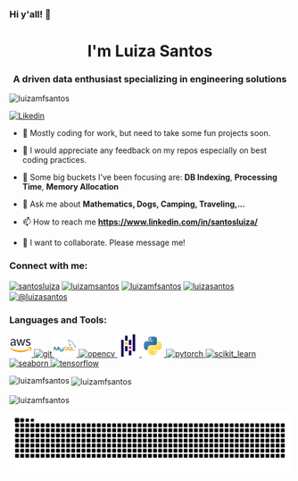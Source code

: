 ### Hi y'all! 👋

<h1 align="center">I'm Luiza Santos</h1>
<h3 align="center">A driven data enthusiast specializing in engineering solutions</h3>

<p align="left"> <img src="https://komarev.com/ghpvc/?username=luizamfsantos&label=Profile%20views&color=0e75b6&style=flat" alt="luizamfsantos" /> </p> 

[![Likedin](https://img.shields.io/badge/LinkedIn-0077B5?style=for-the-badge&logo=linkedin&logoColor=white)]([https://www.linkedin.com/in/wellen/](https://www.linkedin.com/in/santosluiza/))



- 📌 Mostly coding for work, but need to take some fun projects soon.

- 🔭 I would appreciate any feedback on my repos especially on best coding practices.

- 🌱 Some big buckets I've been focusing are:  **DB Indexing**, **Processing Time**, **Memory Allocation**

- 💬 Ask me about **Mathematics, Dogs, Camping, Traveling,...**

- 📫 How to reach me **https://www.linkedin.com/in/santosluiza/**

- 👯 I want to collaborate. Please message me!

<h3 align="left">Connect with me:</h3>
<p align="left">
<a href="https://linkedin.com/in/santosluiza" target="blank"><img align="center" src="https://raw.githubusercontent.com/rahuldkjain/github-profile-readme-generator/master/src/images/icons/Social/linked-in-alt.svg" alt="santosluiza" height="30" width="40" /></a>
<a href="https://kaggle.com/luizamsantos" target="blank"><img align="center" src="https://raw.githubusercontent.com/rahuldkjain/github-profile-readme-generator/master/src/images/icons/Social/kaggle.svg" alt="luizamsantos" height="30" width="40" /></a>
<a href="https://instagram.com/luizamfsantos" target="blank"><img align="center" src="https://raw.githubusercontent.com/rahuldkjain/github-profile-readme-generator/master/src/images/icons/Social/instagram.svg" alt="luizamfsantos" height="30" width="40" /></a>
<a href="https://www.leetcode.com/luizasantos" target="blank"><img align="center" src="https://raw.githubusercontent.com/rahuldkjain/github-profile-readme-generator/master/src/images/icons/Social/leet-code.svg" alt="luizasantos" height="30" width="40" /></a>
<a href="https://www.hackerearth.com/@luizasantos" target="blank"><img align="center" src="https://raw.githubusercontent.com/rahuldkjain/github-profile-readme-generator/master/src/images/icons/Social/hackerearth.svg" alt="@luizasantos" height="30" width="40" /></a>
</p>

<h3 align="left">Languages and Tools:</h3>
<p align="left"> <a href="https://aws.amazon.com" target="_blank" rel="noreferrer"> <img src="https://raw.githubusercontent.com/devicons/devicon/master/icons/amazonwebservices/amazonwebservices-original-wordmark.svg" alt="aws" width="40" height="40"/> </a> <a href="https://git-scm.com/" target="_blank" rel="noreferrer"> <img src="https://www.vectorlogo.zone/logos/git-scm/git-scm-icon.svg" alt="git" width="40" height="40"/> </a> <a href="https://www.mysql.com/" target="_blank" rel="noreferrer"> <img src="https://raw.githubusercontent.com/devicons/devicon/master/icons/mysql/mysql-original-wordmark.svg" alt="mysql" width="40" height="40"/> </a> <a href="https://opencv.org/" target="_blank" rel="noreferrer"> <img src="https://www.vectorlogo.zone/logos/opencv/opencv-icon.svg" alt="opencv" width="40" height="40"/> </a> <a href="https://pandas.pydata.org/" target="_blank" rel="noreferrer"> <img src="https://raw.githubusercontent.com/devicons/devicon/2ae2a900d2f041da66e950e4d48052658d850630/icons/pandas/pandas-original.svg" alt="pandas" width="40" height="40"/> </a> <a href="https://www.python.org" target="_blank" rel="noreferrer"> <img src="https://raw.githubusercontent.com/devicons/devicon/master/icons/python/python-original.svg" alt="python" width="40" height="40"/> </a> <a href="https://pytorch.org/" target="_blank" rel="noreferrer"> <img src="https://www.vectorlogo.zone/logos/pytorch/pytorch-icon.svg" alt="pytorch" width="40" height="40"/> </a> <a href="https://scikit-learn.org/" target="_blank" rel="noreferrer"> <img src="https://upload.wikimedia.org/wikipedia/commons/0/05/Scikit_learn_logo_small.svg" alt="scikit_learn" width="40" height="40"/> </a> <a href="https://seaborn.pydata.org/" target="_blank" rel="noreferrer"> <img src="https://seaborn.pydata.org/_images/logo-mark-lightbg.svg" alt="seaborn" width="40" height="40"/> </a> <a href="https://www.tensorflow.org" target="_blank" rel="noreferrer"> <img src="https://www.vectorlogo.zone/logos/tensorflow/tensorflow-icon.svg" alt="tensorflow" width="40" height="40"/> </a> </p>

<p><img align="left" src="https://github-readme-stats.vercel.app/api/top-langs?username=luizamfsantos&show_icons=true&locale=en&layout=compact" alt="luizamfsantos" /></p>

<p>&nbsp;<img align="center" src="https://github-readme-stats.vercel.app/api?username=luizamfsantos&show_icons=true&locale=en" alt="luizamfsantos" /></p>

<p><img align="center" src="https://github-readme-streak-stats.herokuapp.com/?user=luizamfsantos&" alt="luizamfsantos" /></p>

<picture>
  <source media="(prefers-color-scheme: dark)" srcset="https://raw.githubusercontent.com/luizamfsantos/luizamfsantos/output/github-contribution-grid-snake-dark.svg">
  <source media="(prefers-color-scheme: light)" srcset="https://raw.githubusercontent.com/luizamfsantos/luizamfsantos/output/github-contribution-grid-snake.svg">
  <img alt="github contribution grid snake animation" src="https://raw.githubusercontent.com/luizamfsantos/luizamfsantos/output/github-contribution-grid-snake.svg">
</picture>
